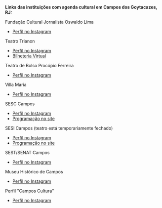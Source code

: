 **Links das instituições com agenda cultural em Campos dos Goytacazes, RJ:**

Fundação  Cultural Jornalista Oswaldo Lima

- <a href="https://www.instagram.com/campos.cultura/?hl=en">Perfil no Instagram</a>

Teatro Trianon
-  <a href="https://www.instagram.com/trianoncamposoficial">Perfil no Instagram</a>
-  <a href="https://megabilheteria.com/agenda/campos-dos-goytacazes">Bilheteria Virtual</a>

Teatro de Bolso Procópio Ferreira
- <a href="https://www.instagram.com/teatrodebolso_camposrj">Perfil no Instagram</a>

Villa Maria
- <a href="https://www.instagram.com/casadeculturavillamaria/">Perfil no Instagram</a>

SESC Campos
- <a href="https://www.instagram.com/sesccampos/">Perfil no Instagram</a>
- <a href="https://www.sescrio.org.br/programacao/?categorias=&unidade=sesc-campos&entrada=&data=&filtro=1">Programação no site</a>

SESI Campos (teatro está temporariamente fechado) 
- <a href="https://www.instagram.com/firjansesicampos/">Perfil no Instagram</a>
- <a href="https://firjan.com.br/atracoes/">Programação no site</a>

SEST/SENAT Campos
- <a href="https://www.instagram.com/sestsenatcamposdosgoytacazesrj/?hl=en">Perfil no Instagram</a>

Museu Histórico de Campos
- <a href="https://www.instagram.com/museuhistoricodecampos/?hl=en">Perfil no Instagram</a>

Perfil "Campos Cultura"
- <a href="https://www.instagram.com/camposcultura/?hl=en">Perfil no Instagram</a>
